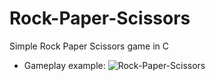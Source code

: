 # Rock-Paper-Scissors
Simple Rock Paper Scissors game in C

- Gameplay example: 
![Rock-Paper-Scissors](https://github.com/landiluigi746/Rock-Paper-Scissors/assets/151780431/da01233a-8204-4d7c-81dd-76cfc4a51837)
